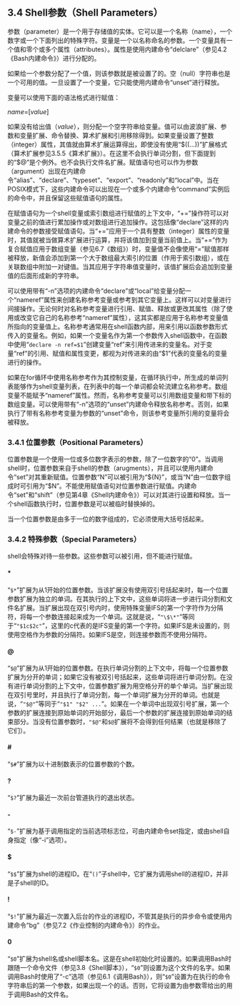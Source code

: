 ## 3.4 Shell参数（Shell Parameters）

参数（parameter）是一个用于存储值的实体。它可以是一个名称（name），一个数字或一个下面列出的特殊字符。变量是一个以名称命名的参数。一个变量具有一个值和零个或多个属性（attributes）。属性是使用内建命令“delclare”（参见4.2《Bash内建命令》）进行分配的。

如果给一个参数分配了一个值，则该参数就是被设置了的。空（null）字符串也是一个可用的值。一旦设置了一个变量，它只能使用内建命令“unset”进行释放。

变量可以使用下面的语法格式进行赋值：

*name*=[*value*]

如果没有给出值（*value*），则分配一个空字符串给变量。值可以由波浪扩展、参数和变量扩展、命令替换、算术扩展和引用移除得到。如果变量设置了整数（integer）属性，其值就由算术扩展运算得出，即使没有使用“\$((...))”扩展格式（算术扩展参见3.5.5《算术扩展》）。在这里不会执行单词分割，但下面提到的“\$@”是个例外。也不会执行文件名扩展。赋值语句也可以作为参数（argument）出现在内建命令“alias”、“declare”、“typeset”、“export”、“readonly”和“local”中。当在POSIX模式下，这些内建命令可以出现在一个或多个内建命令“command”实例后的命令中，并且保留这些赋值语句的属性。

在赋值语句为一个shell变量或索引数组进行赋值的上下文中，“+=”操作符可以对变量之前的值进行累加操作或对数组进行追加操作。这包括像“declare”这样的内建命令的参数接受赋值语句。当“+=”应用于一个具有整数（integer）属性的变量时，其值就被当做算术扩展进行运算，并将该值加到变量当前值上。当“+=”作为复合赋值应用于数组变量（参见6.7《数组》）时，变量值不会像使用“=”赋值那样被释放，新值会添加到第一个大于数组最大索引的位置（作用于索引数组），或在关联数组中附加一对键值。当其应用于字符串值变量时，该值扩展后会追加到变量值的后面形成新的字符串。

可以使用带有“-n”选项的内建命令“declare”或“local”给变量分配一个“nameref”属性来创建名称参考变量或参考到其它变量上。这样可以对变量进行间接操作。无论何时对名称参考变量进行引用、赋值、释放或更改其属性（除了使用或改变它自己的名称参考“nameref”属性），这其实都是应用于名称参考变量值所指向的变量值上。名称参考通常用在shell函数内部，用来引用以函数参数形式传入的变量名。例如，如果一个变量名作为第一个参数传入shell函数中，在函数中使用“`declare -n ref=$1`”创建变量“ref”来引用传进来的变量名。对于变量“ref”的引用、赋值和属性变更，都视为对传进来的由“$1”代表的变量名的变量进行的操作。

如果在for循环中使用名称参考作为其控制变量，在循环执行中，所生成的单词列表能够作为shell变量列表，在列表中的每一个单词都会轮流建立名称参考。数组变量不能赋予“nameref”属性。然而，名称参考变量可以引用数组变量和带下标的数组变量。可以使用带有“-n”选项的“unset”内建命令释放名称参考。否则，如果执行了带有名称参考变量为参数的“unset”命令，则该参考变量所引用的变量将会被释放。

### 3.4.1 位置参数（Positional Parameters）

位置参数是一个使用一位或多位数字表示的参数，除了一位数字的“0”。当调用shell时，位置参数来自于shell的参数（arugments），并且可以使用内建命令“set”对其重新赋值。位置参数“N”可以被引用为“\${N}”，或当“N”由一位数字组成时可引用为“\$N”。不能使用赋值语句对位置参数进行赋值。内建命令“set”和“shift”（参见第4章《Shell内建命令》）可以对其进行设置和释放。当一个shell函数执行时，位置参数是可以被临时替换掉的。

当一个位置参数是由多于一位的数字组成的，它必须使用大括号括起来。

### 3.4.2 特殊参数（Special Parameters）

shell会特殊对待一些参数。这些参数可以被引用，但不能进行赋值。

#### *

“`$*`”扩展为从1开始的位置参数。当该扩展没有使用双引号括起来时，每一个位置参数扩展为独立的单词。在其执行的上下文中，这些单词将进一步进行词分割和文件名扩展。当扩展出现在双引号内时，使用特殊变量IFS的第一个字符作为分隔符，将每一个参数连接起来成为一个单词。这就是说，“`"\$\*"`”等同于“`"$1c$2c"`”，这里的c代表的是IFS变量的第一个字符。如果IFS是未设置的，则使用空格作为参数的分隔符。如果IFS是空，则连接参数而不使用分隔符。

#### @

“`$@`”扩展为从1开始的位置参数。在执行单词分割的上下文中，将每一个位置参数扩展为分开的单词；如果它没有被双引号括起来，这些单词将进行单词分割。在没有进行单词分割的上下文中，位置参数扩展为用空格分开的单个单词。当扩展出现在双引号里时，并且执行了单词分割，每一个单词扩展为分开的单词。也就是说，“`"$@"`”等同于“`"$1" "$2" ...`”。如果在一个单词中出现双引号扩展，第一个参数的扩展连接到原始单词的开始部分，最后一个参数的扩展连接到原始单词的结束部分。当没有位置参数时，`"$@"`和`$@`扩展将不会得到任何结果（也就是移除了它们）。

#### \#

“`$#`”扩展为以十进制数表示的位置参数的个数。

#### ?

“`$?`”扩展为最近一次前台管道执行的退出状态。

#### -

“`$-`”扩展为基于调用指定的当前选项标志位，可由内建命令set指定，或由shell自身指定（像“-i”选项）。

#### $

“`$$`”扩展为shell的进程ID。在“`()`”子shell中，它扩展为调用shell的进程ID，并非是子shell的ID。

#### !

“`$!`”扩展为最近一次置入后台的作业的进程ID，不管其是执行的异步命令或使用内建命令“bg”（参见7.2《作业控制的内建命令》）的作业。

#### 0

“`$0`”扩展为shell名或shell脚本名。这是在shell初始化时设置的。如果调用Bash时跟随一个命令文件（参见3.8《Shell脚本》），“`$0`”则设置为这个文件的名字。如果调用Bash时使用了“-c”选项（参见6.1《调用Bash》），则“`$0`”设置为在执行的命令字符串后的第一个参数，如果出现一个的话。否则，它将设置为由参数零给出的用于调用Bash的文件名。